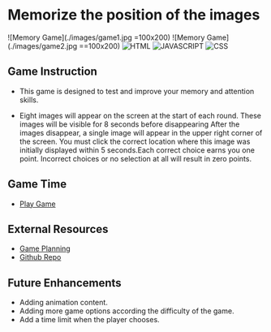 # Memorize the position of the images
![Memory Game](./images/game1.jpg =100x200) 
![Memory Game](./images/game2.jpg ==100x200)
![HTML](https://img.shields.io/badge/HTML-239120?style=for-the-badge&logo=html5&logoColor=white)
![JAVASCRIPT](https://img.shields.io/badge/JavaScript-F7DF1E?style=for-the-badge&logo=javascript&logoColor=black)
![CSS](https://img.shields.io/badge/CSS-239120?&style=for-the-badge&logo=css3&logoColor=white)



## Game Instruction
* This game is designed to test and improve your memory and attention skills. 

* Eight images will appear on the screen at the start of each round. These images will be visible for 8 seconds before disappearing After the images disappear, a single image will appear in the upper right corner of the screen. You must click the correct location where this image was initially displayed within 5 seconds.Each correct choice earns you one point. Incorrect choices or no selection at all will result in zero points.

## Game Time
* [Play Game](https://nani1345.github.io/memory-game/)

## External Resources
* [Game Planning](https://docs.google.com/document/d/1ym-tGrkNwR1ULqoGW6tnGrUE67ou9hIsKc-pkZBpN_w/edit)
* [Github Repo](https://github.com/Nani1345/memory-game)  



## Future Enhancements
* Adding animation content.
* Adding more game options according the difficulty of the game.
* Add a time limit when the player chooses.

